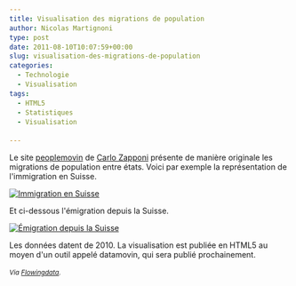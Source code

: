 ```yaml
---
title: Visualisation des migrations de population
author: Nicolas Martignoni
type: post
date: 2011-08-10T10:07:59+00:00
slug: visualisation-des-migrations-de-population
categories:
  - Technologie
  - Visualisation
tags:
  - HTML5
  - Statistiques
  - Visualisation

---
```

Le site [peoplemovin][1] de [Carlo Zapponi][2] présente de manière originale les migrations de population entre états. Voici par exemple la représentation de l'immigration en Suisse.

[<img class="alignnone size-full wp-image-798" title="Immigration-ch" src="Immigration-ch.png" alt="Immigration en Suisse" width="630" srcset="Immigration-ch.png 953w, Immigration-ch-300x161.png 300w" sizes="(max-width: 767px) 89vw, (max-width: 1000px) 54vw, (max-width: 1071px) 543px, 580px" />][3]

Et ci-dessous l'émigration depuis la Suisse.

[<img class="alignnone size-full wp-image-803" title="emigration-ch" src="emigration-ch.png" alt="Émigration depuis la Suisse" width="630" srcset="emigration-ch.png 874w, emigration-ch-300x163.png 300w" sizes="(max-width: 767px) 89vw, (max-width: 1000px) 54vw, (max-width: 1071px) 543px, 580px" />][4]

Les données datent de 2010. La visualisation est publiée en HTML5 au moyen d'un outil appelé datamovin, qui sera publié prochainement.

<small>_Via [Flowingdata][5]._</small>

 [1]: http://peoplemov.in/
 [2]: https://twitter.com/littleark
 [3]: Immigration-ch.png
 [4]: emigration-ch.png
 [5]: https://flowingdata.com/2011/08/10/people-moving/ "Flowingdata"

<!--more-->
